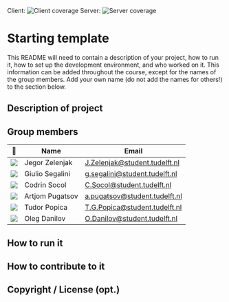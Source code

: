 Client: ![Client coverage](https://gitlab.ewi.tudelft.nl/cse1105/2019-2020/organisation/repository-template/badges/master/coverage.svg?job=client-test)
Server: ![Server coverage](https://gitlab.ewi.tudelft.nl/cse1105/2019-2020/organisation/repository-template/badges/master/coverage.svg?job=server-test)


# Starting template

This README will need to contain a description of your project, how to run it, how to set up the development environment, and who worked on it.
This information can be added throughout the course, except for the names of the group members.
Add your own name (do not add the names for others!) to the section below.

## Description of project

## Group members

| 📸 | Name | Email |
|---|---|---|
| ![](https://eu.ui-avatars.com/api/?name=JZ&length=4&size=50&color=DDD&background=FF0000&font-size=0.325) | Jegor Zelenjak | J.Zelenjak@student.tudelft.nl |
| ![](https://eu.ui-avatars.com/api/?name=GS&length=2&size=50&color=DDD&background=0049ff&font-size=0.325) | Giulio Segalini | g.segalini@student.tudelft.nl |
| ![](https://eu.ui-avatars.com/api/?name=CS&length=4&size=50&color=DDD&background=777&font-size=0.325) | Codrin Socol | C.Socol@student.tudelft.nl |
| ![](https://eu.ui-avatars.com/api/?name=AP&length=4&size=50&color=DDD&background=236&font-size=0.325) | Artjom Pugatsov | a.pugatsov@student.tudelft.nl |
| ![](https://eu.ui-avatars.com/api/?name=TP&length=2&size=50&color=DDD&background=236&font-size=0.325) | Tudor Popica | T.G.Popica@student.tudelft.nl |
| ![](https://eu.ui-avatars.com/api/?name=OD&length=2&size=50&color=DDD&background=0049ff&font-size=0.325) | Oleg Danilov | O.Danilov@student.tudelft.nl |
<!-- Instructions (remove once assignment has been completed -->
<!-- - Add (only!) your own name to the table above (use Markdown formatting) -->
<!-- - Mention your *student* email address -->
<!-- - Preferably add a recognisable photo, otherwise add your GitLab photo -->
<!-- - (please make sure the photos have the same size) --> 

## How to run it

## How to contribute to it

## Copyright / License (opt.)
